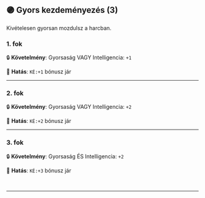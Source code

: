 ## 🟣 Gyors kezdeményezés (3)

Kivételesen gyorsan mozdulsz a harcban.

### 1. fok

🔒 **Követelmény**: Gyorsaság VAGY Intelligencia: `+1`

🌟 **Hatás**: `KÉ:+1` bónusz jár

---
### 2. fok

🔒 **Követelmény**: Gyorsaság VAGY Intelligencia: `+2`

🌟 **Hatás**: `KÉ:+2` bónusz jár

---
### 3. fok

🔒 **Követelmény**: Gyorsaság ÉS Intelligencia: `+2`

🌟 **Hatás**: `KÉ:+3` bónusz jár

<br />

---
